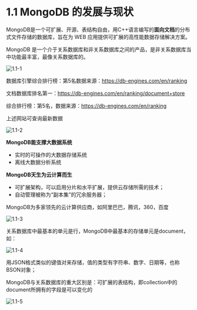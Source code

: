 # 1.1 MongoDB 的发展与现状

MongoDB是一个可扩展、开源、表结构自由，用C++语言编写的**面向文档**的分布式文件存储的数据库，旨在为 WEB 应用提供可扩展的高性能数据存储解决方案。

MongoDB 是一个介于关系数据库和非关系数据库之间的产品，是非关系数据库当中功能最丰富，最像关系数据库的。

![1.1-1](C:\Users\86156\Desktop\starter-hugo-academic\content\courses\BigDataStorage\chapter1\images\1.1-1.png)

数据库引擎综合排行榜：第5名数据来源：https://db-engines.com/en/ranking

文档数据库排名第一：https://db-engines.com/en/ranking/document+store

综合排行榜：第5名，数据来源：https://db-engines.com/en/ranking

上述网站可查询最新数据

![1.1-2](C:\Users\86156\Desktop\starter-hugo-academic\content\courses\BigDataStorage\chapter1\images\1.1-2.png)

**MongoDB能支撑大数据系统**

- 实时的可操作的大数据存储系统
- 离线大数据分析系统

**MongoDB天生为云计算而生**

- 可扩展架构，可以启用分片和水平扩展，提供云存储所需的技术；
- 自动管理被称为“副本集”的冗余服务器；

MongoDB为多家领先的云计算供应商，如阿里巴巴，腾讯，360，百度

![1.1-3](C:\Users\86156\Desktop\starter-hugo-academic\content\courses\BigDataStorage\chapter1\images\1.1-3.png)

关系数据库中最基本的单元是行，MongoDB中最基本的存储单元是document，如：

![1.1-4](C:\Users\86156\Desktop\starter-hugo-academic\content\courses\BigDataStorage\chapter1\images\1.1-4.png)

用JSON格式类似的键值对来存储，值的类型有字符串、数字、日期等，也称BSON对象；

MongoDB与关系数据库的重大区别是：可扩展的表结构，即collection中的document所拥有的字段是可以变化的

![1.1-5](C:\Users\86156\Desktop\starter-hugo-academic\content\courses\BigDataStorage\chapter1\images\1.1-5.png)